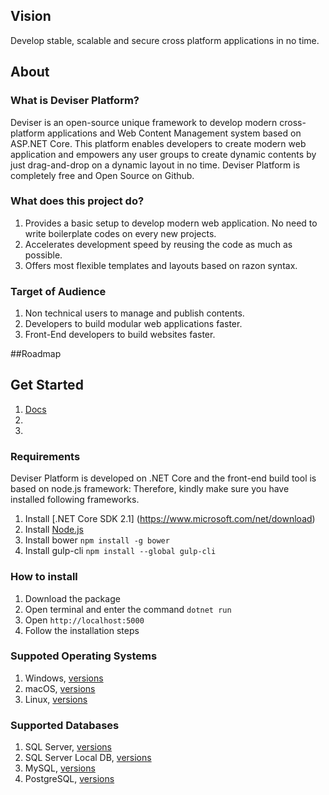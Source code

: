 ## Vision

Develop stable, scalable and secure cross platform applications in no time.

## About
### What is Deviser Platform?
Deviser is an open-source unique framework to develop modern cross-platform applications and Web Content Management system based on ASP.NET Core. This platform enables developers to create modern web application and empowers any user groups to create dynamic contents by just drag-and-drop on a dynamic layout in no time. Deviser Platform is completely free and Open Source on Github.

### What does this project do?
1. Provides a basic setup to develop modern web application. No need to write boilerplate codes on every new projects.
2. Accelerates development speed by reusing the code as much as possible.
3. Offers most flexible templates and layouts based on razon syntax.

### Target of Audience
1. Non technical users to manage and publish contents.
2. Developers to build modular web applications faster.
3. Front-End developers to build websites faster.

##Roadmap

## Get Started
1. [Docs](deviser.io/docs)
2. 
3. 



### Requirements
Deviser Platform is developed on .NET Core and the front-end build tool is based on node.js framework: Therefore, kindly make sure you have installed following frameworks. 
1. Install [.NET Core SDK 2.1] (https://www.microsoft.com/net/download)
2. Install [Node.js](https://nodejs.org)
3. Install bower `npm install -g bower` 
4. Install gulp-cli `npm install --global gulp-cli`

### How to install
1. Download the package
2. Open terminal and enter the command `dotnet run`
3. Open `http://localhost:5000`
4. Follow the installation steps


### Suppoted Operating Systems
1. Windows, [versions](https://docs.microsoft.com/en-us/dotnet/core/windows-prerequisites?tabs=netcore2x)
2. macOS, [versions](https://docs.microsoft.com/en-us/dotnet/core/macos-prerequisites?tabs=netcore2x)
3. Linux, [versions](https://docs.microsoft.com/en-us/dotnet/core/linux-prerequisites?tabs=netcore2x)

### Supported Databases
1. SQL Server, [versions](https://docs.microsoft.com/en-us/ef/core/providers/sql-server/index)
2. SQL Server Local DB, [versions](https://docs.microsoft.com/en-us/ef/core/providers/sql-server/index)
3. MySQL, [versions](https://github.com/PomeloFoundation/Pomelo.EntityFrameworkCore.MySql)
4. PostgreSQL, [versions](http://www.npgsql.org/doc/compatibility.html)
